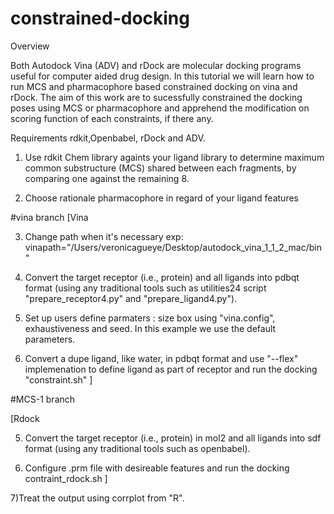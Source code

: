 # constrained-docking

Overview 

Both Autodock Vina (ADV) and rDock are molecular docking programs useful for computer aided drug design.
In this tutorial we will learn how to run MCS and pharmacophore based constrained docking on vina and rDock. The aim of this work are to sucessfully constrained the docking poses using MCS or pharmacophore and apprehend the modification on scoring function of each constraints, if there any.

Requirements
rdkit,Openbabel, rDock and ADV.


1) Use rdkit Chem library againts your ligand library to determine maximum common substructure (MCS) shared between each fragments, by comparing one against the remaining 8.

2) Choose rationale pharmacophore in regard of your ligand features

#vina branch
[Vina

3) Change path when it's necessary  exp: vinapath="/Users/veronicagueye/Desktop/autodock_vina_1_1_2_mac/bin"

4) Convert the target receptor (i.e., protein) and all ligands into pdbqt format (using any traditional tools such as utilities24 script "prepare_receptor4.py" and "prepare_ligand4.py").

5) Set up users define parmaters : size box using "vina.config", exhaustiveness and seed. In this example we use the default parameters.

6) Convert a dupe ligand, like water, in pdbqt format and use "--flex" implemenation to define ligand as part of receptor  and run the docking "constraint.sh"
]

#MCS-1 branch

[Rdock

5) Convert the target receptor (i.e., protein) in mol2 and all ligands into sdf format (using any traditional tools such as openbabel).

6) Configure .prm file with desireable features and run the docking contraint_rdock.sh 
]

7)Treat the output using corrplot from "R".

